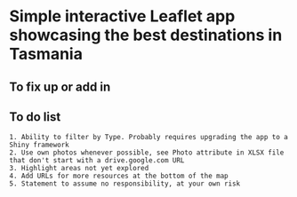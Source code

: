 # Simple interactive Leaflet app showcasing the best destinations in Tasmania


## To fix up or add in


## To do list
	1. Ability to filter by Type. Probably requires upgrading the app to a Shiny framework
	2. Use own photos whenever possible, see Photo attribute in XLSX file that don't start with a drive.google.com URL
	3. Highlight areas not yet explored
	4. Add URLs for more resources at the bottom of the map
	5. Statement to assume no responsibility, at your own risk
